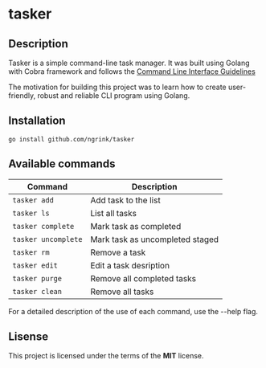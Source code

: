 # tasker

## Description

Tasker is a simple command-line task manager. It was built using Golang with Cobra framework and follows the [Command Line Interface Guidelines](https://clig.dev)

The motivation for building this project was to learn how to create user-friendly, robust and reliable CLI program using Golang.

## Installation

`go install github.com/ngrink/tasker`

## Available commands
  
| Command | Description |
| --- | --- |
| `tasker add`              | Add task to the list |
| `tasker ls`               | List all tasks |
| `tasker complete`         | Mark task as completed |
| `tasker uncomplete`       | Mark task as uncompleted staged |
| `tasker rm`               | Remove a task |
| `tasker edit`             | Edit a task desription |
| `tasker purge`            | Remove all completed tasks |
| `tasker clean`            | Remove all tasks |
  
For a detailed description of the use of each command, use the --help flag.

## Lisense
This project is licensed under the terms of the **MIT** license.
